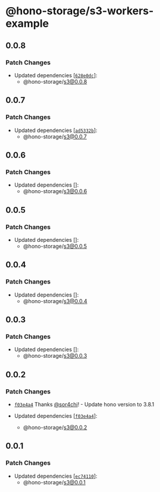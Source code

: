 # @hono-storage/s3-workers-example

## 0.0.8

### Patch Changes

- Updated dependencies [[`628e0dc`](https://github.com/sor4chi/hono-storage/commit/628e0dcd6b48953db1d212e317c1d470499780e3)]:
  - @hono-storage/s3@0.0.8

## 0.0.7

### Patch Changes

- Updated dependencies [[`ad5332b`](https://github.com/sor4chi/hono-storage/commit/ad5332b6689ad1baeba70406d732d81623779e97)]:
  - @hono-storage/s3@0.0.7

## 0.0.6

### Patch Changes

- Updated dependencies []:
  - @hono-storage/s3@0.0.6

## 0.0.5

### Patch Changes

- Updated dependencies []:
  - @hono-storage/s3@0.0.5

## 0.0.4

### Patch Changes

- Updated dependencies []:
  - @hono-storage/s3@0.0.4

## 0.0.3

### Patch Changes

- Updated dependencies []:
  - @hono-storage/s3@0.0.3

## 0.0.2

### Patch Changes

- [`f03e4a4`](https://github.com/sor4chi/hono-storage/commit/f03e4a41d705fa8883cef1dce85784825ea05eae) Thanks [@sor4chi](https://github.com/sor4chi)! - Update hono version to 3.8.1

- Updated dependencies [[`f03e4a4`](https://github.com/sor4chi/hono-storage/commit/f03e4a41d705fa8883cef1dce85784825ea05eae)]:
  - @hono-storage/s3@0.0.2

## 0.0.1

### Patch Changes

- Updated dependencies [[`ec74110`](https://github.com/sor4chi/hono-storage/commit/ec741102219a960c5a0e8317b0eda3ce4e3f4a14)]:
  - @hono-storage/s3@0.0.1
